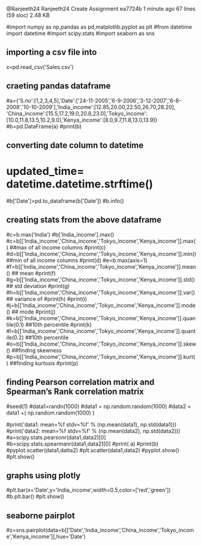 @Ranjeeth24 Ranjeeth24 Create Assignment
ea7724b 1 minute ago
67 lines (59 sloc)  2.48 KB
  
#import numpy as np,pandas as pd,matplotlib.pyplot as plt
#from datetime import datetime
#import scipy.stats
#import seaborn as sns

## importing a csv file into 
x=pd.read_csv('Sales.csv')

## craeting pandas dataframe
#a={'S.no':[1,2,3,4,5],'Date':['24-11-2005','6-9-2006','3-12-2007','6-8-2008','10-10-2009'],'India_income':[12.85,20.00,22.50,26.70,28.20],
   'China_income':[15.5,17.2,19.0,20.8,23.0],'Tokyo_income':[10.0,11.8,13.5,10.2,9.0],'Kenya_income':[8.0,9.7,11.8,13.0,13.9]}
#b=pd.DataFrame(a)
#print(b)

## converting date column to datetime
# updated_time= datetime.datetime.strftime()
#b['Date']=pd.to_dataframe(b['Date'])
#b.info()

## creating stats from the above dataframe
#c=b.max('India')
#b['India_income'].max()
#c=b[['India_income','China_income','Tokyo_income','Kenya_income']].max() ##max of all income columns
#print(c)
#d=b[['India_income','China_income','Tokyo_income','Kenya_income']].min() ##min of all income columns
#print(d)
#e=b.max(axis=1)
#f=b[['India_income','China_income','Tokyo_income','Kenya_income']].mean() ## mean 
#print(f)
#g=b[['India_income','China_income','Tokyo_income','Kenya_income']].std() ## std deviation 
#print(g)
#h=b[['India_income','China_income','Tokyo_income','Kenya_income']].var() ## variance of 
#print(h)
#print(i)
#j=b[['India_income','China_income','Tokyo_income','Kenya_income']].mode() ## mode
#print(j)
#k=b[['India_income','China_income','Tokyo_income','Kenya_income']].quantile(0.1)  ##10th percentile
#print(k)
#l=b[['India_income','China_income','Tokyo_income','Kenya_income']].quantile(0.2)  ##10th percentile
#o=b[['India_income','China_income','Tokyo_income','Kenya_income']].skew()  ##finding skewness
#p=b[['India_income','China_income','Tokyo_income','Kenya_income']].kurt()  ##finding kurtosis
#print(p)

## finding Pearson correlation matrix and Spearman’s Rank correlation matrix 
#seed(1)
#data1=randn(1000)
#data1 =  np.random.random(1000)
#data2 =  data1 +( np.random.random(1000) )

#print('data1: mean=%f stdv=%f' % (np.mean(data1), np.std(data1)))
#print('data2: mean=%f stdv=%f' % (np.mean(data2), np.std(data2)))
#a=scipy.stats.pearsonr(data1,data2)[0]
#b=scipy.stats.spearmanr(data1,data2)[0]
#print( a)
#print(b)
#pyplot.scatter(data1,datta2)
#plt.scatter(data1,data2)
#pyplot.show()
#plt.show()

## graphs using plotly 
#plt.bar(x='Date',y='India_income',width=0.5,color=['red','green'])
#b.plt.bar()
#plt.show()

## seaborne pairplot
#z=sns.pairplot(data=b[['Date','India_income','China_income','Tokyo_income','Kenya_income']],hue='Date')
